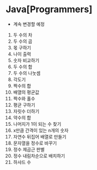 # Java[Programmers]
* 계속 변경할 예정


1. 두 수의 차
2. 두 수의 곱
3. 몫 구하기
4. 나이 출력
5. 숫자 비교하기
6. 두 수의 합
7. 두 수의 나눗셈
8. 각도기
9. 짝수의 합
10. 배열의 평균값
11. 짝수와 홀수
12. 평균 구하기
13. 자릿수 더하기
14. 약수의 합
15. 나머지가 1이 되는 수 찾기
16. x만큼 간격이 있는 n개의 숫자
17. 자연수 뒤집어 배열로 만들기
18. 문자열을 정수로 바꾸기
19. 정수 제곱근 판별
20. 정수 내림차순으로 배치하기
21. 하샤드 수
